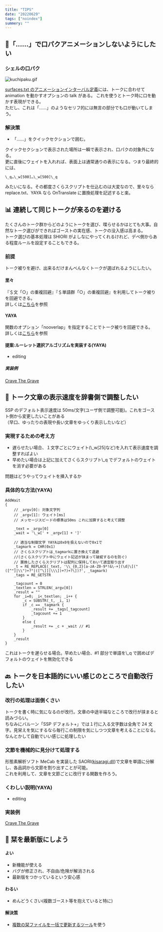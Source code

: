 ```yaml
---
title: "TIPS"
date: "20220629"
tags: ["noindex"]
summery: ""
---
```


## 💬「......」で口パクアニメーションしないようにしたい

### シェルの口パク

![kuchipaku.gif](kuchipaku.gif)

[surfaces.txt のアニメーションインターバル定義](http://ssp.shillest.net/ukadoc/manual/descript_shell_surfaces.html#introduction_animationinterval)には、トークに合わせて animation を動かすオプションの talk がある。
これを使うとトーク時に口を動かす表現ができる。  
ただし、これは「......」のようなセリフ的には無言の部分でも口が動いてしまう。

### 解決策

- 「......」をクイックセクションで囲む。

クイックセクションで表示された場所は一瞬で表示され、口パクの対象外になる。  
更に直後にウェイトを入れれば、表面上は通常通りの表示になる。つまり最終的には、

```
\_q…\_w[500]…\_w[500]\_q
```

みたいになる。その都度さくらスクリプトを仕込むのは大変なので、里々なら replace.txt、YAYA なら OnTranslate に置換処理を記述すると楽。

## 📊 連続して同じトークが来るのを避ける

たくさんのトーク群からどのようにトークを選び、喋らせるかはとても大事。自然なトーク選びができればゴーストの実在感、トークの没入感は高まる。  
トーク選びの基本処理は SHIORI がよしなにやってくれるけれど、デベ側からある程度ルールを設定することもできる。

### 前提

トーク被りを避け、出来るだけまんべんなくトークが選ばれるようにしたい。

#### 里々

『＄文「○」の重複回避』『＄単語群「○」の重複回避』を利用してトーク被りを回避できる。  
詳しくは[こちら](http://soliton.sub.jp/satori/index.php?%E7%89%B9%E6%AE%8A%E5%A4%89%E6%95%B0#o772b719)を参照

#### YAYA

関数のオプション「nooverlap」を指定することでトーク被りを回避できる。  
詳しくは[こちら](https://emily.shillest.net/ayaya/?%E3%83%9E%E3%83%8B%E3%83%A5%E3%82%A2%E3%83%AB/%E6%96%87%E6%B3%95/2.%E9%96%A2%E6%95%B0#vce5bec3)を参照

#### 提案:ルーレット選択アルゴリズムを実装する(YAYA)

- editing

##### 実装例

[Crave The Grave](https://github.com/apxxxxxxe/Haine/blob/main/ghost/master/yaya_rouletteselection.txt)

## 🍃 トーク文章の表示速度を辞書側で調整したい

SSP のデフォルト表示速度は
50ms/文字(ユーザ側で調整可能)。これをゴースト側から変更したいことがある  
（早口、ゆったりの表現や長い文章をゆっくり表示したいなど）

### 実現するための考え方

- 遅らせたい場合、１文字ごとにウェイト(\\\_w\[25\]など)を入れて表示速度を調整すればよい
- 早めたい場合は上記に加えてさくらスクリプト\\\_q
  でデフォルトのウェイトを消す必要がある

問題はどうやってウェイトを挿入するか

### 具体的な方法(YAYA)

```
AddWait
{
    // _argv[0]: 対象文字列
    // _argv[1]: ウェイト[ms]
    // メッセージスピードの標準は50ms これに加算すると考えて調整

    _text = _argv[0]
    _wait = '\_w[' + _argv[1] + ']'

    // 適当な制御文字 YAYAは0x0を扱えないので0x1で
    _tagmark = CHR(0x1)
    // さくらスクリプトは_tagmarkに置き換えて退避
    //(さくらスクリプト中にウェイト記述が挟まって破綻するのを防ぐ)
    // 置換したさくらスクリプトは配列に保持しておいて適宜取り出す
    _t = RE_REPLACE(_text, '\\_{0,2}[a-zA-Z0-9*!&\-+](\d|\[("([^"]|\\")+?"|([^\]]|\\\])+?)+?\])?', _tagmark)
    _tags = RE_GETSTR

    _tagcount = 0
    _textlen = STRLEN(_argv[0])
    _result = ""
    for _i=0; _i<_textlen; _i++ {
        _c = SUBSTR(_t, _i, 1)
        if _c == _tagmark {
            _result += _tags[_tagcount]
            _tagcount += 1
        }
        else {
            _result += _c + _wait // #1
        }
    }
    _result
}

```

これはトークを遅らせる場合。早めたい場合、#1 部分で単語を\\\_q で囲めばデフォルトのウェイトを無効化できる

## 🔙 トークを日本語的にいい感じのところで自動改行したい

### 改行の処理は面倒くさい

トークを書く時に気になるのが改行。文章の中途半端なところで改行が挟まると読みづらい。  
ちなみにバルーン「SSP デフォルト+」では１行に入る文字数は全角で 24 文字。見栄えを気にするなら毎行この制限を気にしつつ文章を考えることになる。なんとかして自動でいい感じに処理したい

### 文節を機械的に見分けて処理する

形態素解析ソフト MeCab を実装した
SAORI([kisaragi.dll](https://github.com/ponapalt/csaori))で文章を単語に分解し、各品詞から文節を割り出すことが可能。  
これを利用して、文章を文節ごとに改行する関数を作ろう。

### くわしい説明(YAYA)

- editing

### 実装例

[Crave The Grave](https://github.com/apxxxxxxe/Haine/blob/8f04e65e134431a3b2c6c884a35f287b5123d0bb/ghost/master/yaya_functions.txt#L168-L297)

## 🔖 栞を最新版にしよう

#### よい

- 新機能が使える
- バグが修正され、不自由/危険が解消される
- 最新版をつかっているという安心感

#### わるい

- めんどうくさい(複数ゴースト等を抱えていると特に)

#### 解決策

- [複数の栞ファイルを一括で更新するツール](https://github.com/apxxxxxxe/shioriupdater)を使う
